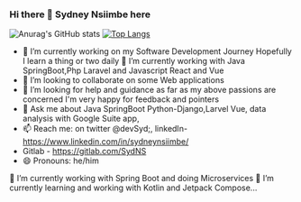 ### Hi there 👋 **Sydney Nsiimbe here**

<!-- **SydNS/SydNS** -->
<!-- is a ✨ _special_ ✨ repository because its `README.md` (this file) appears on your GitHub profile. -->
![Anurag's GitHub stats](https://github-readme-stats.vercel.app/api?username=SydNS&show_icons=true&theme=dark)
[![Top Langs](https://github-readme-stats.vercel.app/api/top-langs/?username=sydns&layout=pie)](https://github.com/anuraghazra/github-readme-stats)

- 🔭 I’m currently working on my Software Development Journey Hopefully I learn a thing or two daily
🌱 I’m currently working with Java SpringBoot,Php Laravel and Javascript React and Vue
- 👯 I’m looking to collaborate on some Web applications
- 🤔 I’m looking for help and guidance as far as my above passions are concerned I'm very happy for feedback and pointers
- 💬 Ask me about Java SpringBoot Python-Django,Larvel Vue, data analysis with Google Suite app,
- 📫 Reach me: on twitter @devSyd;, linkedIn- https://www.linkedin.com/in/sydneynsiimbe/
- Gitlab - https://gitlab.com/SydNS 
- 😄 Pronouns: he/him


🔭 I’m currently working with Spring Boot and doing Microservices
🌱 I’m currently learning and working with Kotlin and Jetpack Compose...



